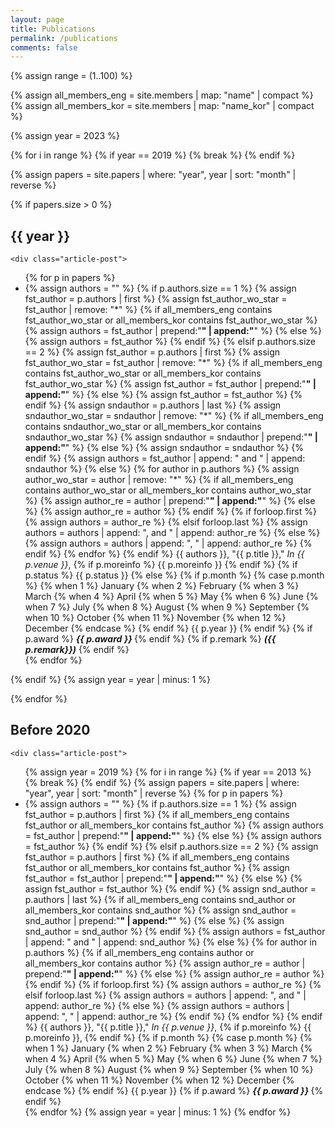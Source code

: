 ```yaml
---
layout: page
title: Publications
permalink: /publications
comments: false
---
```


{% assign range = (1..100) %}

{% assign all_members_eng = site.members | map: "name" | compact %}
{% assign all_members_kor = site.members | map: "name_kor" | compact %}

{% assign year = 2023 %}

{% for i in range %}
  {% if year == 2019 %}
    {% break %}
  {% endif %}

{% assign papers = site.papers | where: "year", year | sort: "month" | reverse %}

{% if papers.size > 0 %}
<section>
    <div class="section-title">
        <h2><span> {{ year }} </span></h2>
    </div>

    <div class="article-post">
<ul>
{% for p in papers %}
  <li>
    {% assign authors = "" %}
    {% if p.authors.size == 1 %}
      {% assign fst_author = p.authors | first %}
      {% assign fst_author_wo_star = fst_author | remove: "*" %}
      {% if all_members_eng contains fst_author_wo_star or all_members_kor contains fst_author_wo_star %}
        {% assign authors = fst_author | prepend:"<b>" | append:"</b>" %}
      {% else %}
        {% assign authors = fst_author %}
      {% endif %}
    {% elsif p.authors.size == 2 %}
      {% assign fst_author = p.authors | first %}
      {% assign fst_author_wo_star = fst_author | remove: "*" %}
      {% if all_members_eng contains fst_author_wo_star or all_members_kor contains fst_author_wo_star %}
        {% assign fst_author = fst_author | prepend:"<b>" | append:"</b>" %}
      {% else %}
        {% assign fst_author = fst_author %}
      {% endif %}
      {% assign sndauthor = p.authors | last %}
      {% assign sndauthor_wo_star = sndauthor | remove: "*" %}
      {% if all_members_eng contains sndauthor_wo_star or all_members_kor contains sndauthor_wo_star %}
        {% assign sndauthor = sndauthor | prepend:"<b>" | append:"</b>" %}
      {% else %}
        {% assign sndauthor = sndauthor %}
      {% endif %}
      {% assign authors = fst_author | append: " and " | append: sndauthor %}
    {% else %}
      {% for author in p.authors %}
        {% assign author_wo_star = author | remove: "*" %}
        {% if all_members_eng contains author_wo_star or all_members_kor contains author_wo_star %}
          {% assign author_re = author | prepend:"<b>" | append:"</b>" %}
        {% else %}
          {% assign author_re = author %}
        {% endif %}
        {% if forloop.first %}
          {% assign authors = author_re %}
        {% elsif forloop.last %}
          {% assign authors = authors | append: ", and " | append: author_re %}
        {% else %}
          {% assign authors = authors | append: ", " | append: author_re %}
        {% endif %}
      {% endfor %}
    {% endif %}
  {{ authors }}, "{{ p.title }}," <i> In {{ p.venue }}</i>,
  {% if p.moreinfo %}
    {{ p.moreinfo }}
  {% endif %}
  {% if p.status %}
    {{ p.status }}
  {% else %}
    {% if p.month %}
      {% case p.month %}
        {% when 1 %}
          January
        {% when 2 %}
          February
        {% when 3 %}
          March
        {% when 4 %}
          April
        {% when 5 %}
          May
        {% when 6 %}
          June
        {% when 7 %}
          July
        {% when 8 %}
          August
        {% when 9 %}
          September
        {% when 10 %}
          October
        {% when 11 %}
          November
        {% when 12 %}
          December
      {% endcase %}
    {% endif %}
    {{ p.year }}
  {% endif %}
  {% if p.award %} <b><i>{{ p.award }} </i></b> {% endif %}
  {% if p.remark %} <b><i>({{ p.remark}})</i></b> {% endif %}
  </li>
{% endfor %}
</ul>
</div>
</section>
{% endif %}
{% assign year = year | minus: 1 %}

{% endfor %} 

<section>
    <div class="section-title">
        <h2><span>Before 2020</span></h2>
    </div>

    <div class="article-post">
<ul>
{% assign year = 2019 %}
{% for i in range %}
{% if year == 2013 %}
{% break %}
{% endif %}
{% assign papers = site.papers | where: "year", year | sort: "month" | reverse %}
{% for p in papers %}
  <li>
    {% assign authors = "" %}
    {% if p.authors.size == 1 %}
      {% assign fst_author = p.authors | first %}
      {% if all_members_eng contains fst_author or all_members_kor contains fst_author %}
        {% assign authors = fst_author | prepend:"<b>" | append:"</b>" %}
      {% else %}
        {% assign authors = fst_author %}
      {% endif %}
    {% elsif p.authors.size == 2 %}
      {% assign fst_author = p.authors | first %}
      {% if all_members_eng contains fst_author or all_members_kor contains fst_author %}
        {% assign fst_author = fst_author | prepend:"<b>" | append:"</b>" %}
      {% else %}
        {% assign fst_author = fst_author %}
      {% endif %}
      {% assign snd_author = p.authors | last %}
      {% if all_members_eng contains snd_author or all_members_kor contains snd_author %}
        {% assign snd_author = snd_author | prepend:"<b>" | append:"</b>" %}
      {% else %}
        {% assign snd_author = snd_author %}
      {% endif %}
      {% assign authors = fst_author | append: " and " | append: snd_author %}
    {% else %}
      {% for author in p.authors %}
        {% if all_members_eng contains author or all_members_kor contains author %}
          {% assign author_re = author | prepend:"<b>" | append:"</b>" %}
        {% else %}
          {% assign author_re = author %}
        {% endif %}
        {% if forloop.first %}
          {% assign authors = author_re %}
        {% elsif forloop.last %}
          {% assign authors = authors | append: ", and " | append: author_re %}
        {% else %}
          {% assign authors = authors | append: ", " | append: author_re %}
        {% endif %}
      {% endfor %}
    {% endif %}
  {{ authors }}, "{{ p.title }}," <i> In {{ p.venue }}</i>, 
  {% if p.moreinfo %}
    {{ p.moreinfo }},
  {% endif %}
  {% if p.month %}
    {% case p.month %}
      {% when 1 %}
        January
      {% when 2 %}
        February
      {% when 3 %}
        March
      {% when 4 %}
        April
      {% when 5 %}
        May
      {% when 6 %}
        June
      {% when 7 %}
        July
      {% when 8 %}
        August
      {% when 9 %}
        September
      {% when 10 %}
        October
      {% when 11 %}
        November
      {% when 12 %}
        December
    {% endcase %}
  {% endif %}
  {{ p.year }}
  {% if p.award %} <b><i>{{ p.award }} </i></b> {% endif %}
  </li>
{% endfor %}
{% assign year = year | minus: 1 %}
{% endfor %} 
</ul>
</div>
</section>
